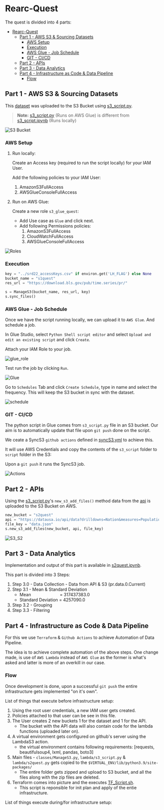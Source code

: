 # Rearc-Quest

The quest is divided into 4 parts:

- [Rearc-Quest](#rearc-quest)
  - [Part 1 - AWS S3 \& Sourcing Datasets](#part-1---aws-s3--sourcing-datasets)
    - [AWS Setup](#aws-setup)
    - [Execution](#execution)
    - [AWS Glue - Job Schedule](#aws-glue---job-schedule)
    - [GIT - CI/CD](#git---cicd)
  - [Part 2 - APIs](#part-2---apis)
  - [Part 3 - Data Analytics](#part-3---data-analytics)
  - [Part 4 - Infrastructure as Code \& Data Pipeline](#part-4---infrastructure-as-code--data-pipeline)
    - [Flow](#flow)

## Part 1 - AWS S3 & Sourcing Datasets

This [dataset](https://download.bls.gov/pub/time.series/pr/) was uploaded to the S3 Bucket using [s3_script.py](https://github.com/shaswat-dharaiya/Rearc-Quest/blob/main/s3_script/s3_script.py).

> **Note:** [s3_script.py](https://github.com/shaswat-dharaiya/Rearc-Quest/blob/main/s3_script/s3_script.py) (Runs on AWS Glue) is different from [s3_script.ipynb](https://github.com/shaswat-dharaiya/Rearc-Quest/blob/main/s3_script/s3_script.ipynb) (Runs locally)

![S3 Bucket](./imgs/s3_contents.png "S3 Bucket")

### AWS Setup

1. Run locally:

   <!-- To ease up the process, directly a root user has been created  -->

   Create an Access key (required to run the script locally) for your IAM User.

   Add the following policies to your IAM User:
    1. AmazonS3FullAccess
    2. AWSGlueConsoleFullAccess

2. Run on AWS Glue:

    Create a new role `s3_glue_quest`:
    * Add Use case as `Glue` and click next.
    * Add following Permissions policies:
        1. AmazonS3FullAccess
        2. CloudWatchFullAccess
        3. AWSGlueConsoleFullAccess

![Roles](./imgs/roles.png "Roles")

### Execution

```python
key = "../srd22_accessKeys.csv" if environ.get('LH_FLAG') else None
bucket_name = "s1quest"
res_url = "https://download.bls.gov/pub/time.series/pr/"

s = ManageS3(bucket_name, res_url, key)
s.sync_files()
```

### AWS Glue - Job Schedule
Once we have the script running locally, we can upload it to `AWS Glue`. And schedule a job.

In Glue Studio, select `Python Shell script editor` and select `Upload and edit an existing script` and click `Create`.

Attach your IAM Role to your job.

![glue_role](./imgs/glue_role.png "AWS Glue Role")

Test run the job by clicking `Run`.

![Glue](./imgs/glue.png "AWS Glue")

Go to `Schedules` Tab and click `Create Schedule`, type in name and select the frequency. This will keep the S3 bucket in sync with the dataset.

![schedule](./imgs/schedule.png "Job Schedule")

### GIT - CI/CD

The python script in Glue comes from `s3_script.py` file in an S3 bucket. Our aim is to automatically update that file upon `git push` done on the script.

We ceate a SyncS3 `github actions` defined in [syncS3.yml](https://github.com/shaswat-dharaiya/Rearc-Quest/blob/main/.github/workflows/syncS3.yml) to achieve this.

It will use AWS Credentials and copy the contents of the `s3_script` folder to `script` folder in the S3:

Upon a `git push` it runs the SyncS3 job.

![Actions](./imgs/actions.png "Actions")

## Part 2 - APIs

Using the [s3_script.py](https://github.com/shaswat-dharaiya/Rearc-Quest/blob/main/s3_script/s3_script.py)'s `new_s3_add_files()` method data from the [api](https://datausa.io/api/data?drilldowns=Nation&measures=Population) is uploaded to the S3 Bucket on AWS.

```python
new_bucket = "s2quest"
api = "https://datausa.io/api/data?drilldowns=Nation&measures=Population"
file_key = "data.json"
s.new_s3_add_files(new_bucket, api, file_key)
```



![S3_S2](./imgs/s3_s2.png "S3 Bucket")

## Part 3 - Data Analytics
Implementation and output of this part is available in [s2quest.ipynb](https://github.com/shaswat-dharaiya/Rearc-Quest/blob/main/s2quest.ipynb).

This part is divided into 3 Steps:
1. Step 3.0 - Data Collection - Data from API & S3 (pr.data.0.Current)
2. Step 3.1 - Mean & Standard Deviation
   * Mean&nbsp;&nbsp;&nbsp;&nbsp;&nbsp;&nbsp;&nbsp;&nbsp;&nbsp;&nbsp;&nbsp;&nbsp;&nbsp;&nbsp;&nbsp;&nbsp;&nbsp;&nbsp;&nbsp;&nbsp;&nbsp;&nbsp;&nbsp; = 317437383.0
   * Standard Deviation = 4257090.0
3. Step 3.2 - Grouping
4. Step 3.3 - Filtering

## Part 4 - Infrastructure as Code & Data Pipeline

For this we use `Terraform` & `Github Actions` to achieve Automation of Data Pipeline.

The idea is to achieve complete automation of the above steps. One change made, is use of `AWS Lambda` instead of `AWS Glue` as the former is what's asked and latter is more of an overkill in our case.

### Flow

Once development is done, upon a successful `git push` the entire infrastructure gets implemented "on it's own".

List of things that execute before infrastructure setup:
1. Using the root user credentials, a new IAM user gets created.
2. Policies attached to that user can be see in this file.
3. The User creates 2 new buckets 1 for the dataset and 1 for the API.
   * The bucket with the API data will also contain code for the lambda functions (uploaded later on).
4. A virtual environment gets configured on github's server using the LambdaS3 action.
   * the virtual environment contains following requirements: [requests, beautifulsoup4, lxml, pandas, boto3]
5. Main files - `classes/ManageS3.py`, `lambda/s3_script.py` & `lambda/s2quest.py` gets copied to the `$VIRTUAL_ENV/lib/python3.9/site-packages/`
   * The entire folder gets zipped and upload to S3 bucket, and all the files along with the zip files are deleted.
6. Terraform comes into picture and the executes [TF_Script.sh](https://github.com/shaswat-dharaiya/Rearc-Quest/blob/main/pipeline/TF_Script.sh).
   * This script is reponsible for init plan and apply of the entie infrastructure.


List of things execute during/for infrastructure setup: